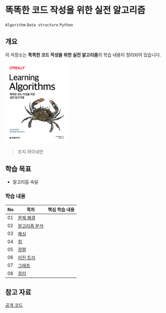 # 똑똑한 코드 작성을 위한 실전 알고리즘

`Algorithm` `Data structure` `Python`

## 개요

이 저장소는 **똑똑한 코드 작성을 위한 실전 알고리즘**의 학습 내용이 정리되어 있습니다.

<img src="./assets/cover.jpg" alt="Cover" width="200">

> 조지 하이네만

## 학습 목표
- 알고리듬 숙달

### 학습 내용
|No|목차|핵심 학습 내용|
|---|---|---|
|01|[문제 해결]()||
|02|[알고리즘 분석]()||
|03|[해싱]()||
|04|[힙]()||
|05|[정렬]()||
|06|[이진 트리]()||
|07|[그래프]()||
|08|[정리]()||

## 참고 자료
[공개 코드](https://github.com/heineman/LearningAlgorithms)
